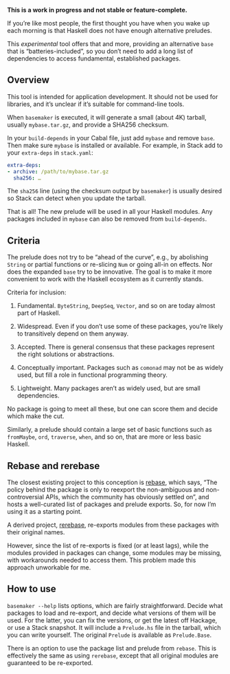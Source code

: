 **This is a work in progress and not stable or feature-complete.**

If you’re like most people, the first thought you have when you
wake up each morning is that Haskell does not have enough alternative
preludes.

This _experimental_ tool offers that and more, providing an alternative
`base` that is “batteries-included”, so you don’t need to add a
long list of dependencies to access fundamental, established packages.


##  Overview

This tool is intended for application development.  It should not
be used for libraries, and it’s unclear if it’s suitable for
command-line tools.

When `basemaker` is executed, it will generate a small (about 4K)
tarball, usually `mybase.tar.gz`, and provide a SHA256 checksum.

In your `build-depends` in your Cabal file, just add `mybase` and
remove `base`.  Then make sure `mybase` is installed or available.
For example, in Stack add to your `extra-deps` in `stack.yaml`:

```yaml
extra-deps:
- archive: /path/to/mybase.tar.gz
  sha256: …
```

The `sha256` line (using the checksum output by `basemaker`) is
usually desired so Stack can detect when you update the tarball.

That is all!  The new prelude will be used in all your Haskell
modules.  Any packages included in `mybase` can also be removed from
`build-depends`.


##  Criteria

The prelude does not try to be “ahead of the curve”, e.g.,
by abolishing `String` or partial functions or re-slicing `Num`
or going all-in on effects.  Nor does the expanded `base` try to
be innovative.  The goal is to make it more convenient to work with
the Haskell ecosystem as it currently stands.

Criteria for inclusion:

1.  Fundamental.  `ByteString`, `DeepSeq`, `Vector`, and so on are
today almost part of Haskell.

2.  Widespread.  Even if you don’t use some of these packages,
you’re likely to transitively depend on them anyway.

3.  Accepted.  There is general consensus that these packages represent
the right solutions or abstractions.

4.  Conceptually important.  Packages such as `comonad` may not be
as widely used, but fill a role in functional programming theory.

5.  Lightweight.  Many packages aren’t as widely used, but are
small dependencies.

No package is going to meet all these, but one can score them and
decide which make the cut.

Similarly, a prelude should contain a large set of basic functions
such as `fromMaybe`, `ord`, `traverse`, `when`, and so on, that are
more or less basic Haskell.


##  Rebase and rerebase

The closest existing project to this conception is
[rebase](https://github.com/nikita-volkov/rebase), which says, “The
policy behind the package is only to reexport the non-ambiguous and
non-controversial APIs, which the community has obviously settled
on”, and hosts a well-curated list of packages and prelude exports.
So, for now I’m using it as a starting point.

A derived project, [rerebase](https://github.com/nikita-volkov/rebase),
re-exports modules from these packages with their original names.

However, since the list of re-exports is fixed (or at least lags),
while the modules provided in packages can change, some modules may
be missing, with workarounds needed to access them.  This problem
made this approach unworkable for me.


##  How to use

`basemaker --help` lists options, which are fairly straightforward.
Decide what packages to load and re-export, and decide what versions
of them will be used.  For the latter, you can fix the versions, or
get the latest off Hackage, or use a Stack snapshot.  It will include
a `Prelude.hs` file in the tarball, which you can write yourself.
The original `Prelude` is available as `Prelude.Base`.

There is an option to use the package list and prelude from `rebase`.
This is effectively the same as using `rerebase`, except that all
original modules are guaranteed to be re-exported.


